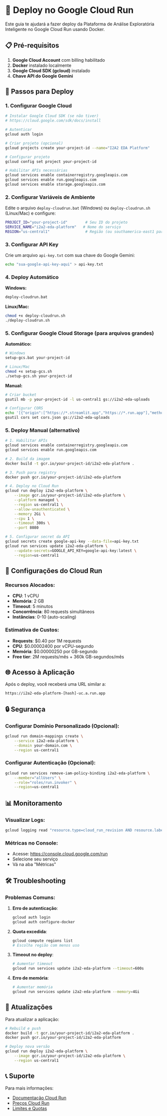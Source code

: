 # 🐳 Deploy no Google Cloud Run

Este guia te ajudará a fazer deploy da Plataforma de Análise Exploratória Inteligente no Google Cloud Run usando Docker.

## 📋 Pré-requisitos

1. **Google Cloud Account** com billing habilitado
2. **Docker** instalado localmente
3. **Google Cloud SDK (gcloud)** instalado
4. **Chave API do Google Gemini**

## 🚀 Passos para Deploy

### 1. Configurar Google Cloud

```bash
# Instalar Google Cloud SDK (se não tiver)
# https://cloud.google.com/sdk/docs/install

# Autenticar
gcloud auth login

# Criar projeto (opcional)
gcloud projects create your-project-id --name="I2A2 EDA Platform"

# Configurar projeto
gcloud config set project your-project-id

# Habilitar APIs necessárias
gcloud services enable containerregistry.googleapis.com
gcloud services enable run.googleapis.com
gcloud services enable storage.googleapis.com
```

### 2. Configurar Variáveis de Ambiente

Edite o arquivo `deploy-cloudrun.bat` (Windows) ou `deploy-cloudrun.sh` (Linux/Mac) e configure:

```bash
PROJECT_ID="your-project-id"        # Seu ID do projeto
SERVICE_NAME="i2a2-eda-platform"   # Nome do serviço
REGION="us-central1"                # Região (ou southamerica-east1 para Brasil)
```

### 3. Configurar API Key

Crie um arquivo `api-key.txt` com sua chave do Google Gemini:

```bash
echo "sua-google-api-key-aqui" > api-key.txt
```

### 4. Deploy Automático

**Windows:**
```cmd
deploy-cloudrun.bat
```

**Linux/Mac:**
```bash
chmod +x deploy-cloudrun.sh
./deploy-cloudrun.sh
```

### 5. Configurar Google Cloud Storage (para arquivos grandes)

**Automático:**
```bash
# Windows
setup-gcs.bat your-project-id

# Linux/Mac
chmod +x setup-gcs.sh
./setup-gcs.sh your-project-id
```

**Manual:**
```bash
# Criar bucket
gsutil mb -p your-project-id -l us-central1 gs://i2a2-eda-uploads

# Configurar CORS
echo '[{"origin":["https://*.streamlit.app","https://*.run.app"],"method":["PUT","POST"],"maxAgeSeconds":3600}]' > cors.json
gsutil cors set cors.json gs://i2a2-eda-uploads
```

### 5. Deploy Manual (alternativo)

```bash
# 1. Habilitar APIs
gcloud services enable containerregistry.googleapis.com
gcloud services enable run.googleapis.com

# 2. Build da imagem
docker build -t gcr.io/your-project-id/i2a2-eda-platform .

# 3. Push para registry
docker push gcr.io/your-project-id/i2a2-eda-platform

# 4. Deploy no Cloud Run
gcloud run deploy i2a2-eda-platform \
    --image gcr.io/your-project-id/i2a2-eda-platform \
    --platform managed \
    --region us-central1 \
    --allow-unauthenticated \
    --memory 2Gi \
    --cpu 1 \
    --timeout 300s \
    --port 8080

# 5. Configurar secret da API
gcloud secrets create google-api-key --data-file=api-key.txt
gcloud run services update i2a2-eda-platform \
    --update-secrets=GOOGLE_API_KEY=google-api-key:latest \
    --region=us-central1
```

## 🔧 Configurações do Cloud Run

### Recursos Alocados:
- **CPU**: 1 vCPU
- **Memória**: 2 GB
- **Timeout**: 5 minutos
- **Concorrência**: 80 requests simultâneos
- **Instâncias**: 0-10 (auto-scaling)

### Estimativa de Custos:
- **Requests**: $0.40 por 1M requests
- **CPU**: $0.00002400 por vCPU-segundo
- **Memória**: $0.00000250 por GB-segundo
- **Free tier**: 2M requests/mês + 360k GB-segundos/mês

## 🌐 Acesso à Aplicação

Após o deploy, você receberá uma URL similar a:
```
https://i2a2-eda-platform-[hash]-uc.a.run.app
```

## 🔒 Segurança

### Configurar Domínio Personalizado (Opcional):
```bash
gcloud run domain-mappings create \
    --service i2a2-eda-platform \
    --domain your-domain.com \
    --region us-central1
```

### Configurar Autenticação (Opcional):
```bash
gcloud run services remove-iam-policy-binding i2a2-eda-platform \
    --member="allUsers" \
    --role="roles/run.invoker" \
    --region=us-central1
```

## 📊 Monitoramento

### Visualizar Logs:
```bash
gcloud logging read "resource.type=cloud_run_revision AND resource.labels.service_name=i2a2-eda-platform" --limit 50 --format json
```

### Métricas no Console:
- Acesse: https://console.cloud.google.com/run
- Selecione seu serviço
- Vá na aba "Métricas"

## 🛠️ Troubleshooting

### Problemas Comuns:

1. **Erro de autenticação**:
   ```bash
   gcloud auth login
   gcloud auth configure-docker
   ```

2. **Quota excedida**:
   ```bash
   gcloud compute regions list
   # Escolha região com menos uso
   ```

3. **Timeout no deploy**:
   ```bash
   # Aumentar timeout
   gcloud run services update i2a2-eda-platform --timeout=600s
   ```

4. **Erro de memória**:
   ```bash
   # Aumentar memória
   gcloud run services update i2a2-eda-platform --memory=4Gi
   ```

## 🔄 Atualizações

Para atualizar a aplicação:

```bash
# Rebuild e push
docker build -t gcr.io/your-project-id/i2a2-eda-platform .
docker push gcr.io/your-project-id/i2a2-eda-platform

# Deploy nova versão
gcloud run deploy i2a2-eda-platform \
    --image gcr.io/your-project-id/i2a2-eda-platform \
    --region us-central1
```

## 📞 Suporte

Para mais informações:
- [Documentação Cloud Run](https://cloud.google.com/run/docs)
- [Preços Cloud Run](https://cloud.google.com/run/pricing)
- [Limites e Quotas](https://cloud.google.com/run/quotas)